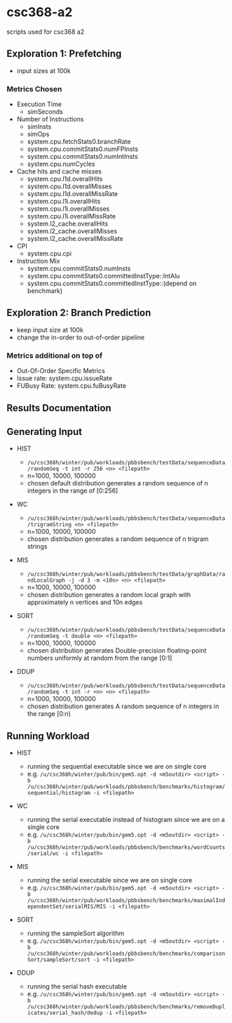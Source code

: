 # csc368-a2
scripts used for csc368 a2

## Exploration 1: Prefetching
- input sizes at 100k

### Metrics Chosen
- Execution Time
  - simSeconds
- Number of Instructions
  - simInsts
  - simOps
  - system.cpu.fetchStats0.branchRate
  - system.cpu.commitStats0.numFPInsts
  - system.cpu.commitStats0.numIntInsts
  - system.cpu.numCycles 
- Cache hits and cache misses
  - system.cpu.l1d.overallHits
  - system.cpu.l1d.overallMisses
  - system.cpu.l1d.overallMissRate
  - system.cpu.l1i.overallHits
  - system.cpu.l1i.overallMisses
  - system.cpu.l1i.overallMissRate
  - system.l2_cache.overallHits
  - system.l2_cache.overallMisses
  - system.l2_cache.overallMissRate
- CPI
  - system.cpu.cpi
- Instruction Mix
  - system.cpu.commitStats0.numInsts
  - system.cpu.commitStats0.committedInstType::IntAlu
  - system.cpu.commitStats0.committedInstType::(depend on benchmark)

## Exploration 2: Branch Prediction
- keep input size at 100k
- change the in-order to out-of-order pipeline

### Metrics additional on top of 
 - Out-Of-Order Specific Metrics
  - Issue rate: system.cpu.issueRate
  - FUBusy Rate: system.cpu.fuBusyRate
    
## Results Documentation


## Generating Input
- HIST
  - `/u/csc368h/winter/pub/workloads/pbbsbench/testData/sequenceData/randomSeq -t int -r 256 <n> <filepath>`
  - n=1000, 10000, 100000
  - chosen default distribution generates a random sequence of n integers in the range of [0:256]

- WC
  - `/u/csc368h/winter/pub/workloads/pbbsbench/testData/sequenceData/trigramString <n> <filepath>`
  - n=1000, 10000, 100000
  - chosen distribution generates a random sequence of n trigram strings

- MIS
  - `/u/csc368h/winter/pub/workloads/pbbsbench/testData/graphData/randLocalGraph -j -d 3 -m <10n> <n> <filepath>`
  - n=1000, 10000, 100000
  - chosen distribution generates a random local graph with approximately n vertices and 10n edges

- SORT
  - `/u/csc368h/winter/pub/workloads/pbbsbench/testData/sequenceData/randomSeq -t double <n> <filepath>`
  - n=1000, 10000, 100000
  - chosen distribution generates Double-precision floating-point numbers uniformly at random from the range [0:1]

- DDUP
  - `/u/csc368h/winter/pub/workloads/pbbsbench/testData/sequenceData/randomSeq -t int -r <n> <n> <filepath>`
  - n=1000, 10000, 100000
  - chosen distribution generates A random sequence of n integers in the range [0:n)
    
## Running Workload
- HIST
  - running the sequential executable since we are on single core
  - e.g. `/u/csc368h/winter/pub/bin/gem5.opt -d <m5outdir> <script> -b /u/csc368h/winter/pub/workloads/pbbsbench/benchmarks/histogram/sequential/histogram -i <filepath>`
- WC
  - running the serial executable instead of histogram since we are on a single core
  - e.g. `/u/csc368h/winter/pub/bin/gem5.opt -d <m5outdir> <script> -b /u/csc368h/winter/pub/workloads/pbbsbench/benchmarks/wordCounts/serial/wc -i <filepath>`

- MIS
  - running the serial executable since we are on single core
  - e.g. `/u/csc368h/winter/pub/bin/gem5.opt -d <m5outdir> <script> -b /u/csc368h/winter/pub/workloads/pbbsbench/benchmarks/maximalIndependentSet/serialMIS/MIS -i <filepath>`

- SORT
  -  running the sampleSort algorithm
  - e.g. `/u/csc368h/winter/pub/bin/gem5.opt -d <m5outdir> <script> -b /u/csc368h/winter/pub/workloads/pbbsbench/benchmarks/comparisonSort/sampleSort/sort -i <filepath>`

- DDUP
  - running the serial hash executable
  - e.g. `/u/csc368h/winter/pub/bin/gem5.opt -d <m5outdir> <script> -b /u/csc368h/winter/pub/workloads/pbbsbench/benchmarks/removeDuplicates/serial_hash/dedup -i <filepath>`
